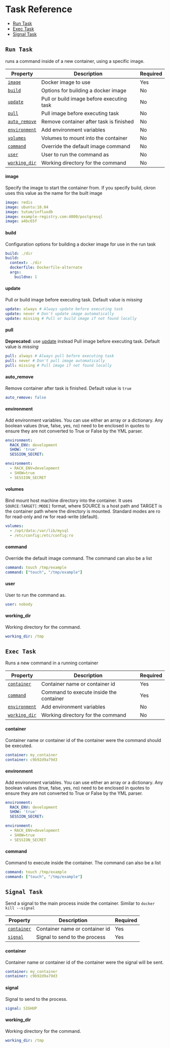 # Task Reference

- [Run Task](#run-task)
- [Exec Task](#exec-task)
- [Signal Task](#signal-task)


## `Run Task`

runs a command inside of a new container, using a specific image.

| Property | Description | Required |
|-|-|-|
| [`image`](#image) | Docker image to use | Yes |
| [`build`](#build) | Options for building a docker image | No |
| [`update`](#update) | Pull or build image before executing task | No |
| [`pull`](#pull) | Pull image before executing task | No |
| [`auto_remove`](#auto_remove) | Remove container after task is finished | No |
| [`environment`](#environment) | Add environment variables | No |
| [`volumes`](#volumes) | Volumes to mount into the container | No |
| [`command`](#command) | Override the default image command | No |
| [`user`](#user) | User to run the command as | No |
| [`working_dir`](#working_dir) | Working directory for the command | No |


#### **image**
Specify the image to start the container from. If you specify build, ckron uses this value as the name for the built image 
```yml
image: redis
image: ubuntu:18.04
image: tutum/influxdb
image: example-registry.com:4000/postgresql
image: a4bc65f
```

#### **build**
Configuration options for building a docker image for use in the run task 
```yml
build: ./dir
build:
  context: ./dir
  dockerfile: Dockerfile-alternate
  args:
    buildno: 1
```

#### **update**
Pull or build image before executing task. Default value is *missing* 
```yml
update: always # Always update before executing task
update: never # Don't update image automatically
update: missing # Pull or build image if not found locally
```

#### **pull**
**Deprecated**: use [update](#update) instead
Pull image before executing task. Default value is *missing* 
```yml
pull: always # Always pull before executing task
pull: never # Don't pull image automatically
pull: missing # Pull image if not found locally
```

#### **auto_remove**
Remove container after task is finished. Default value is `true`

```yml
auto_remove: false
```

#### **environment**
Add environment variables. You can use either an array or a dictionary. Any boolean values (true, false, yes, no) need to be enclosed in quotes to ensure they are not converted to True or False by the YML parser.

```yml
environment:
  RACK_ENV: development
  SHOW: 'true'
  SESSION_SECRET:

environment:
  - RACK_ENV=development
  - SHOW=true
  - SESSION_SECRET
```

#### **volumes**
Bind mount host machine directory into the container. It uses `SOURCE:TARGET[:MODE]` format, where SOURCE is a host path and TARGET is the container path where the directory is mounted. Standard modes are ro for read-only and rw for read-write (default).

```yml
volumes:
  - /opt/data:/var/lib/mysql
  - /etc/config:/etc/config:ro
```

#### **command**
Override the default image command. The command can also be a list

```yml
command: touch /tmp/example
command: ["touch", "/tmp/example"]
```

#### **user**
User to run the command as.

```yml
user: nobody
```

#### **working_dir**
Working directory for the command.

```yml
working_dir: /tmp
```

## `Exec Task`

Runs a new command in a running container

| Property | Description | Required |
|-|-|-|
| [`container`](#container) | Container name or container id | Yes |
| [`command`](#command) | Command to execute inside the container | Yes |
| [`environment`](#environment) | Add environment variables | No |
| [`working_dir`](#working_dir) | Working directory for the command | No |



#### **container**
Container name or container id of the container were the command should be executed.

```yml
container: my_container
container: c9b92d9a79d3
```

#### **environment**
Add environment variables. You can use either an array or a dictionary. Any boolean values (true, false, yes, no) need to be enclosed in quotes to ensure they are not converted to True or False by the YML parser.

```yml
environment:
  RACK_ENV: development
  SHOW: 'true'
  SESSION_SECRET:

environment:
  - RACK_ENV=development
  - SHOW=true
  - SESSION_SECRET
```

#### **command**
Command to execute inside the container. The command can also be a list

```yml
command: touch /tmp/example
command: ["touch", "/tmp/example"]
```

## `Signal Task`
Send a signal to the main process inside the container. Similar to `docker kill --signal`

| Property | Description | Required |
|-|-|-|
| [`container`](#container) | Container name or container id | Yes |
| [`signal`](#signal) | Signal to send to the process | Yes |

#### **container**
Container name or container id of the container were the signal will be sent.

```yml
container: my_container
container: c9b92d9a79d3
```

#### **signal**
Signal to send to the process.

```yml
signal: SIGHUP
```

#### **working_dir**
Working directory for the command.

```yml
working_dir: /tmp
```
